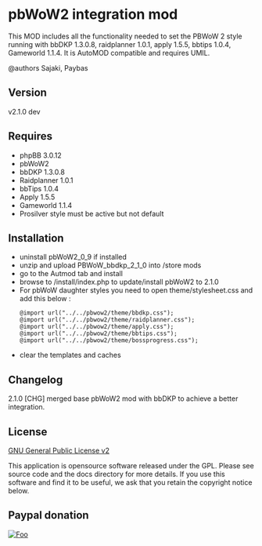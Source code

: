 # pbWoW2 integration mod
This MOD includes all the functionality needed to set the PBWoW 2 style running with bbDKP 1.3.0.8, raidplanner 1.0.1, apply 1.5.5, bbtips 1.0.4, Gameworld 1.1.4. It is AutoMOD compatible and requires UMIL.


@authors Sajaki, Paybas

## Version 

v2.1.0 dev

## Requires

*	phpBB 3.0.12
*	pbWoW2
*	bbDKP 1.3.0.8
*	Raidplanner 1.0.1
*	bbTips 1.0.4
*	Apply 1.5.5
*	Gameworld 1.1.4
*	Prosilver style must be active but not default

## Installation

* uninstall pbWoW2_0_9 if installed
* unzip and upload PBWoW_bbdkp_2_1_0 into /store mods
* go to the Autmod tab and install
* browse to /install/index.php to update/install pbWoW2 to 2.1.0
* For pbWoW daughter styles you need to open theme/stylesheet.css and add this below :
	```
	@import url("../../pbwow2/theme/bbdkp.css");
	@import url("../../pbwow2/theme/raidplanner.css");
	@import url("../../pbwow2/theme/apply.css");
	@import url("../../pbwow2/theme/bbtips.css");
	@import url("../../pbwow2/theme/bossprogress.css");
	```	
* clear the templates and caches
 
## Changelog

2.1.0 
[CHG] merged base pbWoW2 mod with bbDKP to achieve a better integration.

## License

[GNU General Public License v2](http://opensource.org/licenses/gpl-2.0.php)

This application is opensource software released under the GPL. Please see source code and the docs directory for more details. If you use this software and find it to be useful, we ask that you retain the copyright notice below.

## Paypal donation

[![Foo](https://www.paypal.com/en_US/BE/i/btn/btn_donateCC_LG.gif)](https://www.paypal.com/cgi-bin/webscr?cmd=_donations&business=sajaki9%40gmail%2ecom&lc=BE&item_name=bbDKP%20Guild%20management&currency_code=EUR&bn=PP%2dDonationsBF%3abtn_donateCC_LG%2egif%3aNonHosted)

